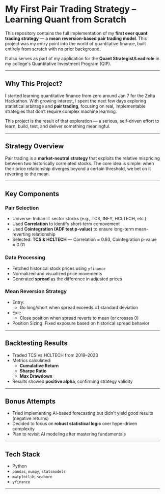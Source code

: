 #  My First Pair Trading Strategy – Learning Quant from Scratch

This repository contains the full implementation of my **first ever quant trading strategy** — a **mean reversion-based pair trading model**. This project was my entry point into the world of quantitative finance, built entirely from scratch with no prior background.

It also serves as part of my application for the **Quant Strategist/Lead role** in my college's Quantitative Investment Program (QIP).

---

##  Why This Project?

I started learning quantitative finance from zero around Jan 7 for the Zelta Hackathon. With growing interest, I spent the next few days exploring statistical arbitrage and **pair trading**, focusing on real, implementable strategies that don’t require complex machine learning.

This project is the result of that exploration — a serious, self-driven effort to learn, build, test, and deliver something meaningful.

---

##  Strategy Overview

Pair trading is a **market-neutral strategy** that exploits the relative mispricing between two historically correlated stocks. The core idea is simple: when their price relationship diverges beyond a certain threshold, we bet on it reverting to the mean.

---

##  Key Components

###  Pair Selection

- Universe: Indian IT sector stocks (e.g., TCS, INFY, HCLTECH, etc.)
- Used **Correlation** to identify short-term comovement
- Used **Cointegration (ADF test p-value)** to ensure long-term mean-reverting relationship
- Selected: **TCS & HCLTECH** — Correlation ≈ 0.93, Cointegration p-value ≈ 0.01

###  Data Processing

- Fetched historical stock prices using `yfinance`
- Normalized and visualized price movements
- Generated **spread** as the difference in adjusted prices

###  Mean Reversion Strategy

- Entry:
  - Go long/short when spread exceeds ±1 standard deviation
- Exit:
  - Close position when spread reverts to mean (or crosses 0)
- Position Sizing: Fixed exposure based on historical spread behavior

---

##  Backtesting Results

- Traded TCS vs HCLTECH from 2019–2023
- Metrics calculated:
  -  **Cumulative Return**
  -  **Sharpe Ratio**
  - **Max Drawdown**
- Results showed **positive alpha**, confirming strategy validity

---

##  Bonus Attempts

- Tried implementing AI-based forecasting but didn't yield good results (negative returns)
- Decided to focus on **robust statistical logic** over hype-driven complexity
- Plan to revisit AI modeling after mastering fundamentals

---

## Tech Stack

- Python
- `pandas`, `numpy`, `statsmodels`
- `matplotlib`, `seaborn`
- `yfinance`

---


